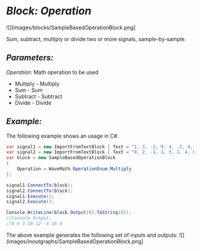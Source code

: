 # *Block: Operation*
![](images/blocks/SampleBasedOperationBlock.png]

Sum, subtract, multiply or divide two or more signals, sample-by-sample.

## *Parameters:*

*Operation:* Math operation to be used
* Multiply - Multiply
* Sum - Sum
* Subtract - Subtract
* Divide - Divide

## *Example:*

The following example shows an usage in C#.

```csharp
var signal1 = new ImportFromTextBlock { Text = "1, 3, -2, 9, 4, -2, 4, 0" };
var signal2 = new ImportFromTextBlock { Text = "0, 2, -1, 2, 3, 2, 4, 0" };
var block = new SampleBasedOperationBlock
{
    Operation = WaveMath.OperationEnum.Multiply
};

signal1.ConnectTo(block);
signal2.ConnectTo(block);
signal1.Execute();
signal2.Execute();

Console.WriteLine(block.Output[0].ToString(0));
//Console Output:
//0 6 3 18 12 -4 16 0
```

The above example generates the following set of inputs and outputs:
![](images/inoutgraphs/SampleBasedOperationBlock.png]


